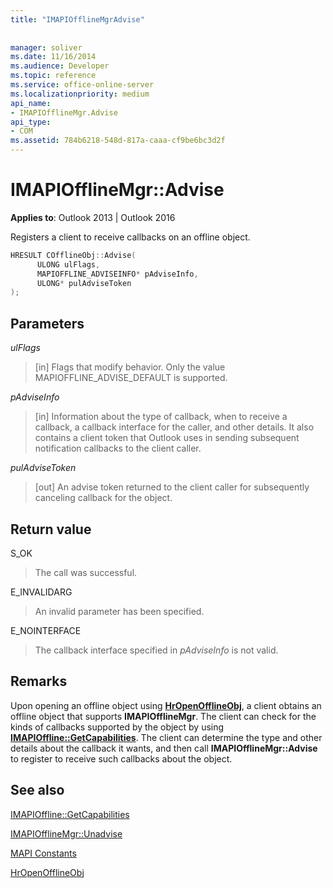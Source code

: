 ```yaml
---
title: "IMAPIOfflineMgrAdvise"
 
 
manager: soliver
ms.date: 11/16/2014
ms.audience: Developer
ms.topic: reference
ms.service: office-online-server
ms.localizationpriority: medium
api_name:
- IMAPIOfflineMgr.Advise
api_type:
- COM
ms.assetid: 784b6218-548d-817a-caaa-cf9be6bc3d2f
---
```


# IMAPIOfflineMgr::Advise

  
  
**Applies to**: Outlook 2013 | Outlook 2016 
  
Registers a client to receive callbacks on an offline object.
  
```cpp
HRESULT COfflineObj::Advise( 
      ULONG ulFlags, 
      MAPIOFFLINE_ADVISEINFO* pAdviseInfo, 
      ULONG* pulAdviseToken 
);
```

## Parameters

 _ulFlags_
  
> [in] Flags that modify behavior. Only the value MAPIOFFLINE_ADVISE_DEFAULT is supported. 
    
 _pAdviseInfo_
  
> [in] Information about the type of callback, when to receive a callback, a callback interface for the caller, and other details. It also contains a client token that Outlook uses in sending subsequent notification callbacks to the client caller.
    
 _pulAdviseToken_
  
> [out] An advise token returned to the client caller for subsequently canceling callback for the object.
    
## Return value

S_OK
  
> The call was successful.
    
E_INVALIDARG
  
> An invalid parameter has been specified.
    
E_NOINTERFACE
  
> The callback interface specified in  *pAdviseInfo*  is not valid. 
    
## Remarks

Upon opening an offline object using **[HrOpenOfflineObj](hropenofflineobj.md)**, a client obtains an offline object that supports **IMAPIOfflineMgr**. The client can check for the kinds of callbacks supported by the object by using **[IMAPIOffline::GetCapabilities](imapioffline-getcapabilities.md)**. The client can determine the type and other details about the callback it wants, and then call **IMAPIOfflineMgr::Advise** to register to receive such callbacks about the object. 
  
## See also



[IMAPIOffline::GetCapabilities](imapioffline-getcapabilities.md)
  
[IMAPIOfflineMgr::Unadvise](imapiofflinemgr-unadvise.md)


[MAPI Constants](mapi-constants.md)
  
[HrOpenOfflineObj](hropenofflineobj.md)

